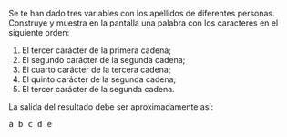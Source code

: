 
Se te han dado tres variables con los apellidos de diferentes personas. Construye y muestra en la pantalla una palabra con los caracteres en el siguiente orden:

1. El tercer carácter de la primera cadena;
2. El segundo carácter de la segunda cadena;
3. El cuarto carácter de la tercera cadena;
4. El quinto carácter de la segunda cadena;
5. El tercer carácter de la segunda cadena.

La salida del resultado debe ser aproximadamente así:

<pre class='hexlet-basics-output'>
a b c d e
</pre>
